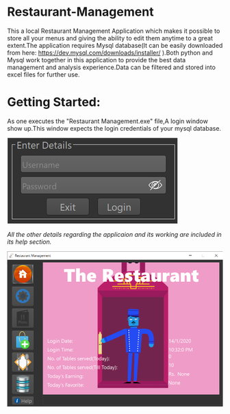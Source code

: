 # Restaurant-Management
This a local Restaurant Management Application which makes it possible to store all your menus and giving the ability to edit them anytime to a great extent.The application requires Mysql database(It can be easily downloaded from here: https://dev.mysql.com/downloads/installer/ ).Both python and Mysql work together in this application to provide the best data management and analysis experience.Data can be filtered and stored into excel files for further use.

# Getting Started:
As one executes the "Restaurant Management.exe" file,A login window show up.This window expects the login credentials of your mysql database.

![](Screenshots/login.png)

*All the other details regarding the applicaion and its working are included in its help section.*

![](Screenshots/home.png)
